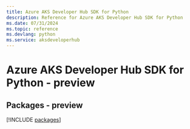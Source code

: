 ```yaml
---
title: Azure AKS Developer Hub SDK for Python
description: Reference for Azure AKS Developer Hub SDK for Python
ms.date: 07/31/2024
ms.topic: reference
ms.devlang: python
ms.service: aksdeveloperhub
---
```

# Azure AKS Developer Hub SDK for Python - preview
## Packages - preview
[!INCLUDE [packages](aks-developer-hub-index.md)]